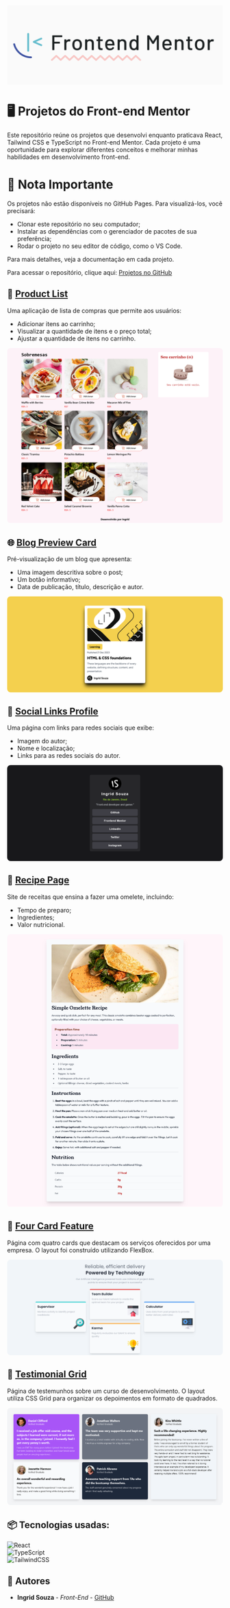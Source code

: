 ![Logo do projeto](images/frontend.png)
# 🖥️ Projetos do Front-end Mentor
Este repositório reúne os projetos que desenvolvi enquanto praticava React, Tailwind CSS e TypeScript no Front-end Mentor. Cada projeto é uma oportunidade para explorar diferentes conceitos e melhorar minhas habilidades em desenvolvimento front-end.

# 📝 Nota Importante

Os projetos não estão disponíveis no GitHub Pages. Para visualizá-los, você precisará:

* Clonar este repositório no seu computador;
* Instalar as dependências com o gerenciador de pacotes de sua preferência;
* Rodar o projeto no seu editor de código, como o VS Code.

Para mais detalhes, veja a documentação em cada projeto.

Para acessar o repositório, clique aqui: [Projetos no GitHub](https://github.com/IngridsSilveira/projetos)


## 🛒 [Product List](https://github.com/IngridsSilveira/projetos/tree/main/product-list)
Uma aplicação de lista de compras que permite aos usuários:

* Adicionar itens ao carrinho;
* Visualizar a quantidade de itens e o preço total;
* Ajustar a quantidade de itens no carrinho.


<img style="border-radius: 8px;" src="images/Lista-de-compras.png" alt="preview de site de compras">

## 🌐 [Blog Preview Card](https://github.com/IngridsSilveira/projetos/tree/main/blog-preview-card)
Pré-visualização de um blog que apresenta:

* Uma imagem descritiva sobre o post;
* Um botão informativo;
* Data de publicação, título, descrição e autor.

<img style="border-radius: 8px;" src="images/Blog-Preview.png" alt="preview de um blog"/>

## 📱 [Social Links Profile](https://github.com/IngridsSilveira/projetos/tree/main/social-links-profile)

Uma página com links para redes sociais que exibe:

* Imagem do autor;
* Nome e localização;
* Links para as redes sociais do autor.

<img style="border-radius: 8px;" src="images/Profile-Link.png" alt="preview de um blog"/>

## 🍳 [Recipe Page](https://github.com/IngridsSilveira/projetos/tree/main/recipe-page)

Site de receitas que ensina a fazer uma omelete, incluindo:

* Tempo de preparo;
* Ingredientes;
* Valor nutricional.

<img style="border-radius: 8px;" src="images/Recipe-Page.png" alt="preview de um site de receitas"/>

## 🎲 [Four Card Feature](https://github.com/IngridsSilveira/projetos/tree/main/four-card-feature)
Página com quatro cards que destacam os serviços oferecidos por uma empresa. O layout foi construído utilizando FlexBox.

<img style="border-radius: 8px;" src="images/Four-Card.png" alt="preview de um site de receitas"/>

## 🧩 [Testimonial Grid](https://github.com/IngridsSilveira/projetos/tree/main/testimonial-grid)

Página de testemunhos sobre um curso de desenvolvimento. O layout utiliza CSS Grid para organizar os depoimentos em formato de quadrados.

<img style="border-radius: 8px;" src="images/Testimonial-Grid.png" alt="preview de um site de receitas"/>

## 📦 Tecnologias usadas:
![React](https://img.shields.io/badge/react-%2320232a.svg?style=for-the-badge&logo=react&logoColor=%2361DAFB)<br>
![TypeScript](https://img.shields.io/badge/typescript-%23007ACC.svg?style=for-the-badge&logo=typescript&logoColor=white)<br>
![TailwindCSS](https://img.shields.io/badge/tailwindcss-%2338B2AC.svg?style=for-the-badge&logo=tailwind-css&logoColor=white)

## 👷 Autores

* **Ingrid Souza** - *Front-End* - [GitHub](https://github.com/IngridsSilveira)
